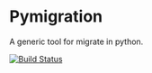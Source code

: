 
Pymigration
===========

A generic tool for migrate in python.

[![Build Status](https://travis-ci.org/globocom/pymigration.png)](https://travis-ci.org/globocom/pymigration)
